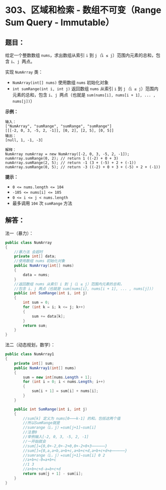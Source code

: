 # 303、区域和检索 - 数组不可变（Range Sum Query - Immutable）

## 题目：

给定一个整数数组  `nums`，求出数组从索引 `i` 到 `j`*（*`i ≤ j`）范围内元素的总和，包含 `i`、`j `两点。

实现 `NumArray` 类：

- `NumArray(int[] nums)` 使用数组 `nums` 初始化对象
- `int sumRange(int i, int j)` 返回数组 `nums` 从索引 `i` 到 `j`*（*`i ≤ j`）范围内元素的总和，包含 `i`、`j `两点（也就是 `sum(nums[i], nums[i + 1], ... , nums[j])`）

 

**示例：**

```
输入：
["NumArray", "sumRange", "sumRange", "sumRange"]
[[[-2, 0, 3, -5, 2, -1]], [0, 2], [2, 5], [0, 5]]
输出：
[null, 1, -1, -3]

解释：
NumArray numArray = new NumArray([-2, 0, 3, -5, 2, -1]);
numArray.sumRange(0, 2); // return 1 ((-2) + 0 + 3)
numArray.sumRange(2, 5); // return -1 (3 + (-5) + 2 + (-1)) 
numArray.sumRange(0, 5); // return -3 ((-2) + 0 + 3 + (-5) + 2 + (-1))
```

 

**提示：**

- `0 <= nums.length <= 104`
- `-105 <= nums[i] <= 105`
- `0 <= i <= j < nums.length`
- 最多调用 `104` 次 `sumRange` 方法

## 解答：

法一（暴力）：

```csharp
public class NumArray
{
    //暴力法 会超时
    private int[] data;
    //使用数组 nums 初始化对象
    public NumArray(int[] nums)
    {
        data = nums;
    }
    //返回数组 nums 从索引 i 到 j（i ≤ j）范围内元素的总和，
    //包含 i、j 两点（也就是 sum(nums[i], nums[i + 1], ... , nums[j])）
    public int SumRange(int i, int j)
    {
        int sum = 0;
        for (int k = i; k <= j; k++)
        {
            sum += data[k];
        }
        return sum;
    }
}
```

法二（动态规划，数学）：

```csharp
public class NumArray1
{
    private int[] sum;
    public NumArray1(int[] nums)
    {
        sum = new int[nums.Length + 1];
        for (int i = 0; i < nums.Length; i++)
        {
            sum[i + 1] = sum[i] + nums[i];
        }
    }

    public int SumRange(int i, int j)
    {
        //sum[k] 定义为 nums[0⋯⋯⋯k-1] 的和。包括这两个值
        //所以SumRange就是
        //sumrange（i，j）=sum[j+1]−sum[i]
        //注意0
        //举例输入[-2, 0, 3, -5, 2, -1]
        //一开始就会
        //sum[]={0,0+-2,0+-2+0,0+-2+0+3⋯⋯⋯⋯⋯⋯}
        //sum[]={0,a,a+b,a+b+c,a+b+c+d,a+b+c+d+e⋯⋯⋯⋯⋯⋯}
        //sumrange（i，j）=sum[j+1]−sum[i] 0 2
        //a+b+c-0=a+b+c
        //1 3
        //a+b+c+d-a=b+c+d
        return sum[j + 1] - sum[i];
    }
}
```

